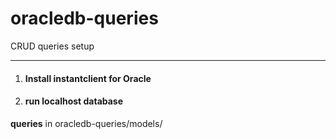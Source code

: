 # oracledb-queries
CRUD queries setup

---

1. #### Install instantclient for Oracle
2. #### run localhost database

__queries__ in oracledb-queries/models/
